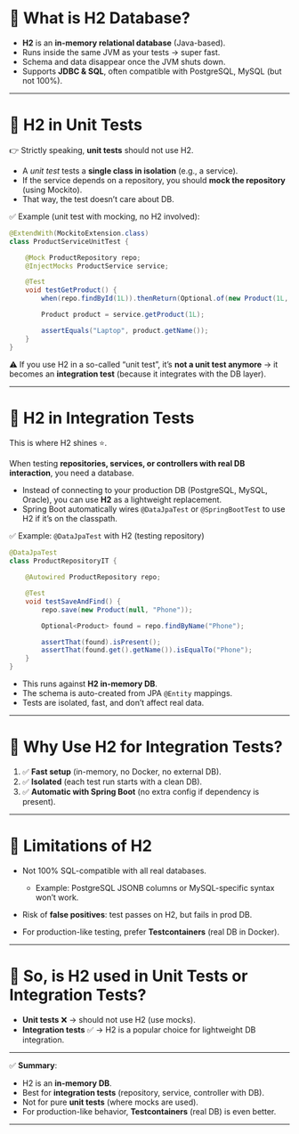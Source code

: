 # 🔹 What is H2 Database?

* **H2** is an **in-memory relational database** (Java-based).
* Runs inside the same JVM as your tests → super fast.
* Schema and data disappear once the JVM shuts down.
* Supports **JDBC & SQL**, often compatible with PostgreSQL, MySQL (but not 100%).

---

# 🔹 H2 in **Unit Tests**

👉 Strictly speaking, **unit tests** should not use H2.

* A *unit test* tests a **single class in isolation** (e.g., a service).
* If the service depends on a repository, you should **mock the repository** (using Mockito).
* That way, the test doesn’t care about DB.

✅ Example (unit test with mocking, no H2 involved):

```java
@ExtendWith(MockitoExtension.class)
class ProductServiceUnitTest {

    @Mock ProductRepository repo;
    @InjectMocks ProductService service;

    @Test
    void testGetProduct() {
        when(repo.findById(1L)).thenReturn(Optional.of(new Product(1L, "Laptop")));

        Product product = service.getProduct(1L);

        assertEquals("Laptop", product.getName());
    }
}
```

⚠️ If you use H2 in a so-called “unit test”, it’s **not a unit test anymore** → it becomes an **integration test** (because it integrates with the DB layer).

---

# 🔹 H2 in **Integration Tests**

This is where H2 shines ⭐.

When testing **repositories, services, or controllers with real DB interaction**, you need a database.

* Instead of connecting to your production DB (PostgreSQL, MySQL, Oracle), you can use **H2** as a lightweight replacement.
* Spring Boot automatically wires `@DataJpaTest` or `@SpringBootTest` to use H2 if it’s on the classpath.

✅ Example: `@DataJpaTest` with H2 (testing repository)

```java
@DataJpaTest
class ProductRepositoryIT {

    @Autowired ProductRepository repo;

    @Test
    void testSaveAndFind() {
        repo.save(new Product(null, "Phone"));

        Optional<Product> found = repo.findByName("Phone");

        assertThat(found).isPresent();
        assertThat(found.get().getName()).isEqualTo("Phone");
    }
}
```

* This runs against **H2 in-memory DB**.
* The schema is auto-created from JPA `@Entity` mappings.
* Tests are isolated, fast, and don’t affect real data.

---

# 🔹 Why Use H2 for Integration Tests?

1. ✅ **Fast setup** (in-memory, no Docker, no external DB).
2. ✅ **Isolated** (each test run starts with a clean DB).
3. ✅ **Automatic with Spring Boot** (no extra config if dependency is present).

---

# 🔹 Limitations of H2

* Not 100% SQL-compatible with all real databases.

  * Example: PostgreSQL JSONB columns or MySQL-specific syntax won’t work.
* Risk of **false positives**: test passes on H2, but fails in prod DB.
* For production-like testing, prefer **Testcontainers** (real DB in Docker).

---

# 🔹 So, is H2 used in **Unit Tests or Integration Tests?**

* **Unit tests** ❌ → should not use H2 (use mocks).
* **Integration tests** ✅ → H2 is a popular choice for lightweight DB integration.

---

✅ **Summary**:

* H2 is an **in-memory DB**.
* Best for **integration tests** (repository, service, controller with DB).
* Not for pure **unit tests** (where mocks are used).
* For production-like behavior, **Testcontainers** (real DB) is even better.

---

